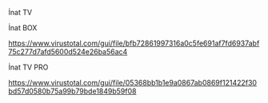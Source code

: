 İnat TV

İnat BOX

https://www.virustotal.com/gui/file/bfb72861997316a0c5fe691af7fd6937abf75c277d7afd5600d524e26ba56ac4

İnat TV PRO

https://www.virustotal.com/gui/file/05368bb1b1e9a0867ab0869f121422f30bd57d0580b75a99b79bde1849b59f08
